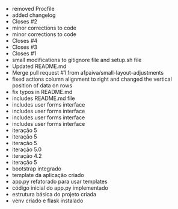 - removed Procfile
- added changelog
- Closes #2
- minor corrections to code
- minor corrections to code
- Closes #4
- Closes #3
- Closes #1
- small modifications to gitignore file and setup.sh file
- Updated README.md
- Merge pull request #1 from afpaiva/small-layout-adjustments
- fixed actions column alignment to right and changed the vertical position of data on rows
- fix typos in README.md
- includes README.md file
- includes user forms interface
- includes user forms interface
- includes user forms interface
- includes user forms interface
- iteração 5
- iteração 5
- iteração 5
- iteração 5.0
- iteração 4.2
- iteração 5
- bootstrap integrado
- template da aplicação criado
- app.py refatorado para usar templates
- código inicial do app.py implementado
- estrutura básica do projeto criada
- venv criado e flask instalado
